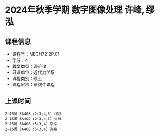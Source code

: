 # 2024年秋季学期 数字图像处理 许峰, 缪泓






## 课程信息

- 课程号：MECH7212P.01
- 学分：4
- 教学类型：理论课
- 开课单位：近代力学系
- 课程类别：硕士
- 课程层次：研究生课程

## 上课时间

```
2~15周 3A408 :2(3,4,5) 缪泓
2~15周 3A408 :2(3,4,5) 许峰
2~15周 3A408 :5(3,4) 缪泓
2~15周 3A408 :5(3,4) 许峰
```

